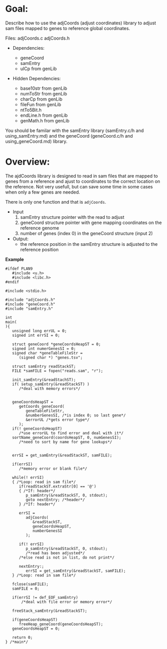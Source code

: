 # Goal:

Describe how to use the adjCoords (adjust coordinates)
  library to adjust sam files mapped to genes to reference
  global coordinates.

Files: adjCoords.c adjCoords.h

- Dependencies:
  - geneCoord
  - samEntry
  - ulCp from genLib

- Hidden Dependencies:
  - base10str from genLib
  - numToStr from genLib
  - charCp from genLib
  - fileFun from genLib
  - ntTo5Bit.h
  - endLine.h from genLib
  - genMath.h from genLib

You should be familar with the samEntry library
  (samEntry.c/h and using_samEntry.md) and the geneCoord
  (geneCoord.c/h and using_geneCoord.md) library.

# Overview:

The ajdCoords library is designed to read in sam files
  that are mapped to genes from a reference and ajust to
  coordinates to the correct location on the reference.
  Not very usefull, but can save some time in some cases
  when only a few genes are needed.

There is only one function and that is `adjCoords`.

- Input
  1. samEntry structure pointer with the read to adjust
  2. geneCoord structure pointer with gene mapping
     coordinates on the reference genome
  3. number of genes (index 0) in the geneCoord structure
     (input 2)
- Output:
  - the reference position in the samEntry structure is
    adjusted to the reference position

**Example**

```
#ifdef PLAN9
   #include <u.h>
   #include <libc.h>
#endif

#include <stdio.h>

#include "adjCoords.h"
#include "geneCoord.h"
#include "samEntry.h"

int
main(
){
   unsigned long errUL = 0;
   signed int errSI = 0;

   struct geneCoord *geneCoordsHeapST = 0;
   signed int numerGenesSI = 0;
   signed char *geneTableFileStr =
      (signed char *) "genes.tsv";

   struct samEntry readStackST;
   FILE *samFILE = fopen("reads.sam", "r");

   init_samEntry(&readStachST);
   if( setup_samEntry(&readStackST) )
      /*deal with memory errors*/
   

   geneCoordsHeapST =
      getCoords_geneCoord(
         geneTableFileStr,
         &numberGenesSI, /*is index 0; so last gene*/
         &errorUL /*gets error type*/
      );
   if(! geneCoordsHeapST)
      /*use errorUL to find error and deal with it*/
   sortName_geneCoord(coordsHeapST, 0, numGenesSI);
      /*need to sort by name for gene lookups*/


   errSI = get_samEntry(&readStackST, samFILE);

   if(errSI)
      /*memory error or blank file*/

   while(! errSI)
   { /*Loop: read in sam file*/
      if(readStackST.extraStr[0] == '@')
      { /*If: header*/
         p_samEntry(&readStackST, 0, stdout);
         goto nextEntry; /*header*/
      } /*If: header*/

      errSI =
         adjCoords(
            &readStackST,
            geneCoordsHeapST,
            numberGenesSI
         );

      if(! errSI)
         p_samEntry(&readStackST, 0, stdout);
         /*read has been adjusted*/
      /*else read is not in list, do not print*/

      nextEntry:;
         errSI = get_samEntry(&readStackST, samFILE);
   } /*Loop: read in sam file*/

   fclose(samFILE);
   samFILE = 0;

   if(errSI != def_EOF_samEntry)
       /*deal with file error or memory error*/

   freeStack_samEntry(&readStackST);

   if(geneCoordsHeapST)
      freeHeap_geneCoord(geneCoordsHeapST);
   geneCoordsHeapST = 0;

   return 0;
} /*main*/
```

